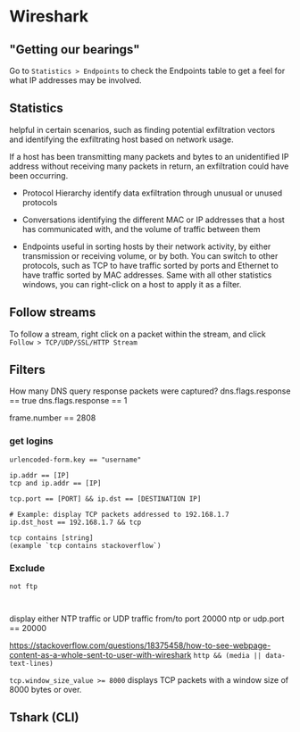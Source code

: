# Wireshark


## "Getting our bearings"

Go to `Statistics > Endpoints` to check the Endpoints table to get a feel for what IP addresses may be involved. 

## Statistics
helpful in certain scenarios, such as finding potential exfiltration vectors and identifying the exfiltrating host based on network usage.

If a host has been transmitting many packets and bytes to an unidentified IP address without receiving many packets in return, an exfiltration could have been occurring.


- Protocol Hierarchy
	 identify data exfiltration through unusual or unused protocols
- Conversations
	 identifying the different MAC or IP addresses that a host has communicated with, and the volume of traffic between them

- Endpoints
	useful in sorting hosts by their network activity, by either transmission or receiving volume, or by both.
	You can switch to other protocols, such as TCP to have traffic sorted by ports and Ethernet to have traffic sorted by MAC addresses. Same with all other statistics windows, you can right-click on a host to apply it as a filter.


## Follow streams

To follow a stream, right click on a packet within the stream, and click `Follow > TCP/UDP/SSL/HTTP Stream`





## Filters







How many DNS query response packets were captured?
dns.flags.response == true
dns.flags.response == 1














frame.number == 2808











### get logins
```
urlencoded-form.key == "username"
```



```
ip.addr == [IP]
tcp and ip.addr == [IP]

tcp.port == [PORT] && ip.dst == [DESTINATION IP]

# Example: display TCP packets addressed to 192.168.1.7
ip.dst_host == 192.168.1.7 && tcp

tcp contains [string]
(example `tcp contains stackoverflow`)
```


### Exclude
```
not ftp



```


display either NTP traffic or UDP traffic from/to port 20000
ntp or udp.port == 20000





https://stackoverflow.com/questions/18375458/how-to-see-webpage-content-as-a-whole-sent-to-user-with-wireshark
`http && (media || data-text-lines)`




`tcp.window_size_value >= 8000` displays TCP packets with a window size of 8000 bytes or over. 

























## Tshark (CLI)